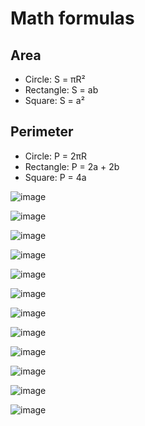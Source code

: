 # Math formulas
## Area
- Circle: S = πR²
- Rectangle: S = ab
- Square: S = a²
 
## Perimeter
- Circle: P = 2πR
- Rectangle: P = 2a + 2b
- Square: P = 4a

![image](https://github.com/Cresta181/geometric_lib/assets/165994304/40a17cb0-487c-4ceb-b91c-82ed5092e123)

![image](https://github.com/Cresta181/geometric_lib/assets/165994304/36d6b519-8614-4fee-a734-65b1953fb91f)

![image](https://github.com/Cresta181/geometric_lib/assets/165994304/29f9e87c-6f84-462c-8f52-5bdcf8103113)

![image](https://github.com/Cresta181/geometric_lib/assets/165994304/3c3950f4-b1c9-4930-8262-ff2564a36623)

![image](https://github.com/Cresta181/geometric_lib/assets/165994304/8d0bcb4c-d3ce-4f1a-a097-026da742cb0e)

![image](https://github.com/Cresta181/geometric_lib/assets/165994304/bcb14300-c694-4a56-80c6-599d1e49320b)

![image](https://github.com/Cresta181/geometric_lib/assets/165994304/5f4bfa9c-f708-4b5e-b90b-42b801651eb8)

![image](https://github.com/Cresta181/geometric_lib/assets/165994304/a54f297a-69de-4f23-8a76-50c3215f899b)

![image](https://github.com/Cresta181/geometric_lib/assets/165994304/881907d4-9685-4fad-a829-6d2130969ff2)

![image](https://github.com/Cresta181/geometric_lib/assets/165994304/9b870573-c00f-47e3-b2bf-43d57c02cf15)

![image](https://github.com/Cresta181/geometric_lib/assets/165994304/82333e8a-be8c-43fa-846f-d0373e8f437a)

![image](https://github.com/Cresta181/geometric_lib/assets/165994304/868d7bec-dbc3-4d99-8aca-5220e8783541)
